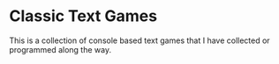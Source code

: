 # Classic Text Games
This is a collection of console based text games that I have collected
or programmed along the way.

